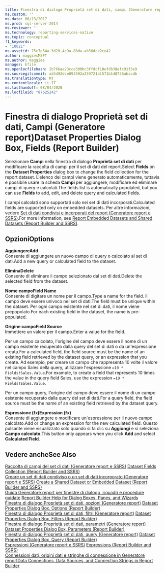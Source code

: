```yaml
---
title: Finestra di dialogo Proprietà set di dati, campi (Generatore report) | Microsoft Docs
ms.custom: ''
ms.date: 06/13/2017
ms.prod: sql-server-2014
ms.reviewer: ''
ms.technology: reporting-services-native
ms.topic: conceptual
f1_keywords:
- "10021"
ms.assetid: 75c7e54a-3d20-4c9a-88da-ab36dce2ce42
author: maggiesMSFT
ms.author: maggies
manager: kfile
ms.openlocfilehash: 2b766aa23cce390bc3ffdcf10efdb38efc91f3e9
ms.sourcegitcommit: ad4d92dce894592a259721a1571b1d8736abacdb
ms.translationtype: MT
ms.contentlocale: it-IT
ms.lasthandoff: 08/04/2020
ms.locfileid: "87625242"
---
```

# <a name="dataset-properties-dialog-box-fields-report-builder"></a><span data-ttu-id="af771-102">Finestra di dialogo Proprietà set di dati, Campi (Generatore report)</span><span class="sxs-lookup"><span data-stu-id="af771-102">Dataset Properties Dialog Box, Fields (Report Builder)</span></span>
  <span data-ttu-id="af771-103">Selezionare **Campi** nella finestra di dialogo **Proprietà set di dati** per modificare la raccolta di campi per il set di dati del report.</span><span class="sxs-lookup"><span data-stu-id="af771-103">Select **Fields** on the **Dataset Properties** dialog box to change the field collection for the report dataset.</span></span> <span data-ttu-id="af771-104">L'elenco dei campi viene generato automaticamente, tuttavia è possibile usare la scheda **Campi** per aggiungere, modificare ed eliminare campi di query e calcolati.</span><span class="sxs-lookup"><span data-stu-id="af771-104">The fields list is automatically populated, but you can use **Fields** to add, edit, and delete query and calculated fields.</span></span>  
  
 <span data-ttu-id="af771-105">I campi calcolati sono supportati solo nei set di dati incorporati.</span><span class="sxs-lookup"><span data-stu-id="af771-105">Calculated fields are supported only on embedded datasets.</span></span> <span data-ttu-id="af771-106">Per altre informazioni, vedere [Set di dati condivisi e incorporati del report &#40;Generatore report e SSRS&#41;](report-data/report-embedded-datasets-and-shared-datasets-report-builder-and-ssrs.md).</span><span class="sxs-lookup"><span data-stu-id="af771-106">For more information, see [Report Embedded Datasets and Shared Datasets &#40;Report Builder and SSRS&#41;](report-data/report-embedded-datasets-and-shared-datasets-report-builder-and-ssrs.md).</span></span>  
  
## <a name="options"></a><span data-ttu-id="af771-107">Opzioni</span><span class="sxs-lookup"><span data-stu-id="af771-107">Options</span></span>  
 <span data-ttu-id="af771-108">**Aggiungere**</span><span class="sxs-lookup"><span data-stu-id="af771-108">**Add**</span></span>  
 <span data-ttu-id="af771-109">Consente di aggiungere un nuovo campo di query o calcolato al set di dati.</span><span class="sxs-lookup"><span data-stu-id="af771-109">Add a new query or calculated field to the dataset.</span></span>  
  
 <span data-ttu-id="af771-110">**Elimina**</span><span class="sxs-lookup"><span data-stu-id="af771-110">**Delete**</span></span>  
 <span data-ttu-id="af771-111">Consente di eliminare il campo selezionato dal set di dati.</span><span class="sxs-lookup"><span data-stu-id="af771-111">Delete the selected field from the dataset.</span></span>  
  
 <span data-ttu-id="af771-112">**Nome campo**</span><span class="sxs-lookup"><span data-stu-id="af771-112">**Field Name**</span></span>  
 <span data-ttu-id="af771-113">Consente di digitare un nome per il campo.</span><span class="sxs-lookup"><span data-stu-id="af771-113">Type a name for the field.</span></span> <span data-ttu-id="af771-114">Il campo deve essere univoco nel set di dati.</span><span class="sxs-lookup"><span data-stu-id="af771-114">The field must be unique within the dataset.</span></span> <span data-ttu-id="af771-115">Per ogni campo esistente nel set di dati, il nome viene prepopolato.</span><span class="sxs-lookup"><span data-stu-id="af771-115">For each existing field in the dataset, the name is pre-populated.</span></span>  
  
 <span data-ttu-id="af771-116">**Origine campo**</span><span class="sxs-lookup"><span data-stu-id="af771-116">**Field Source**</span></span>  
 <span data-ttu-id="af771-117">Immettere un valore per il campo.</span><span class="sxs-lookup"><span data-stu-id="af771-117">Enter a value for the field.</span></span>  
  
 <span data-ttu-id="af771-118">Per un campo calcolato, l'origine del campo deve essere il nome di un campo esistente recuperato dalla query del set di dati o da un'espressione creata.</span><span class="sxs-lookup"><span data-stu-id="af771-118">For a calculated field, the field source must be the name of an existing field retrieved by the dataset query, or an expression that you create.</span></span> <span data-ttu-id="af771-119">Ad esempio, per creare un campo che rappresenta 10 volte il valore nel campo Sales della query, utilizzare l'espressione `=10 * Fields!Sales.Value`.</span><span class="sxs-lookup"><span data-stu-id="af771-119">For example, to create a field that represents 10 times the value in the query field Sales, use the expression `=10 * Fields!Sales.Value`.</span></span>  
  
 <span data-ttu-id="af771-120">Per un campo query, l'origine del campo deve essere il nome di un campo esistente recuperato dalla query del set di dati.</span><span class="sxs-lookup"><span data-stu-id="af771-120">For a query field, the field source must be the name of an existing field retrieved by the dataset query.</span></span>  
  
 <span data-ttu-id="af771-121">**Espressione (fx)**</span><span class="sxs-lookup"><span data-stu-id="af771-121">**Expression (fx)**</span></span>  
 <span data-ttu-id="af771-122">Consente di aggiungere o modificare un'espressione per il nuovo campo calcolato.</span><span class="sxs-lookup"><span data-stu-id="af771-122">Add or change an expression for the new calculated field.</span></span> <span data-ttu-id="af771-123">Questo pulsante viene visualizzato solo quando si fa clic su **Aggiungi** e si seleziona **Campo calcolato**.</span><span class="sxs-lookup"><span data-stu-id="af771-123">This button only appears when you click **Add** and select **Calculated Field**.</span></span>  
  
## <a name="see-also"></a><span data-ttu-id="af771-124">Vedere anche</span><span class="sxs-lookup"><span data-stu-id="af771-124">See Also</span></span>  
 <span data-ttu-id="af771-125">[Raccolta di campi del set di dati &#40;Generatore report e SSRS&#41;](report-data/dataset-fields-collection-report-builder-and-ssrs.md) </span><span class="sxs-lookup"><span data-stu-id="af771-125">[Dataset Fields Collection &#40;Report Builder and SSRS&#41;](report-data/dataset-fields-collection-report-builder-and-ssrs.md) </span></span>  
 <span data-ttu-id="af771-126">[Creare un set di dati condiviso o un set di dati incorporato &#40;Generatore report e SSRS&#41;](report-data/create-a-shared-dataset-or-embedded-dataset-report-builder-and-ssrs.md) </span><span class="sxs-lookup"><span data-stu-id="af771-126">[Create a Shared Dataset or Embedded Dataset &#40;Report Builder and SSRS&#41;](report-data/create-a-shared-dataset-or-embedded-dataset-report-builder-and-ssrs.md) </span></span>  
 <span data-ttu-id="af771-127">[Guida Generatore report per finestre di dialogo, riquadri e procedure guidate](../../2014/reporting-services/report-builder-help-for-dialog-boxes-panes-and-wizards.md) </span><span class="sxs-lookup"><span data-stu-id="af771-127">[Report Builder Help for Dialog Boxes, Panes, and Wizards](../../2014/reporting-services/report-builder-help-for-dialog-boxes-panes-and-wizards.md) </span></span>  
 <span data-ttu-id="af771-128">[Finestra di dialogo Proprietà set di dati, opzioni &#40;Generatore report&#41;](report-data/dataset-properties-dialog-box-options-report-builder.md) </span><span class="sxs-lookup"><span data-stu-id="af771-128">[Dataset Properties Dialog Box, Options &#40;Report Builder&#41;](report-data/dataset-properties-dialog-box-options-report-builder.md) </span></span>  
 <span data-ttu-id="af771-129">[Finestra di dialogo Proprietà set di dati, filtri &#40;Generatore report&#41;](../../2014/reporting-services/dataset-properties-dialog-box-filters-report-builder.md) </span><span class="sxs-lookup"><span data-stu-id="af771-129">[Dataset Properties Dialog Box, Filters &#40;Report Builder&#41;](../../2014/reporting-services/dataset-properties-dialog-box-filters-report-builder.md) </span></span>  
 <span data-ttu-id="af771-130">[Finestra di dialogo Proprietà set di dati, parametri &#40;Generatore report&#41;](../../2014/reporting-services/dataset-properties-dialog-box-parameters-report-builder.md) </span><span class="sxs-lookup"><span data-stu-id="af771-130">[Dataset Properties Dialog Box, Parameters &#40;Report Builder&#41;](../../2014/reporting-services/dataset-properties-dialog-box-parameters-report-builder.md) </span></span>  
 <span data-ttu-id="af771-131">[Finestra di dialogo Proprietà set di dati, query &#40;Generatore report&#41;](report-data/dataset-properties-dialog-box-query-report-builder.md) </span><span class="sxs-lookup"><span data-stu-id="af771-131">[Dataset Properties Dialog Box, Query &#40;Report Builder&#41;](report-data/dataset-properties-dialog-box-query-report-builder.md) </span></span>  
 <span data-ttu-id="af771-132">[Espressioni &#40;Generatore report e SSRS&#41;](report-design/expressions-report-builder-and-ssrs.md) </span><span class="sxs-lookup"><span data-stu-id="af771-132">[Expressions &#40;Report Builder and SSRS&#41;](report-design/expressions-report-builder-and-ssrs.md) </span></span>  
 [<span data-ttu-id="af771-133">Connessioni dati, origini dati e stringhe di connessione in Generatore report</span><span class="sxs-lookup"><span data-stu-id="af771-133">Data Connections, Data Sources, and Connection Strings in Report Builder</span></span>](../../2014/reporting-services/data-connections-data-sources-and-connection-strings-in-report-builder.md)  
  
  
